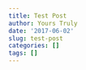 ```yaml
---
title: Test Post
author: Yours Truly
date: '2017-06-02'
slug: test-post
categories: []
tags: []
---
```


